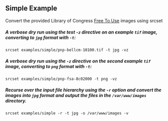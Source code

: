 
## Simple Example


Convert the provided Library of Congress [Free To Use](https://www.loc.gov/free-to-use/)  images using srcset 

##### A verbose dry run using the test `-z` directive on an example `tif` image, converting to `jpg` format with `-t`:

`srcset examples/simple/pnp-bellcm-10100.tif -t jpg -vz`

##### A verbose dry run using the `-z` directive on the second example `tif` image, converting to `png` format with `-t`:

`srcset examples/simple/pnp-fsa-8c02000 -t png -vz`

##### Recurse over the input file hierarchy using the `-r` option and convert the images into `jpg` format and output the files in the `/var/www/images` directory.

```
srcset examples/simple -r -t jpg -o /var/www/images -v
```


